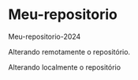 # Meu-repositorio
Meu-repositorio-2024


Alterando remotamente o repositório.


Alterando localmente o repositório




